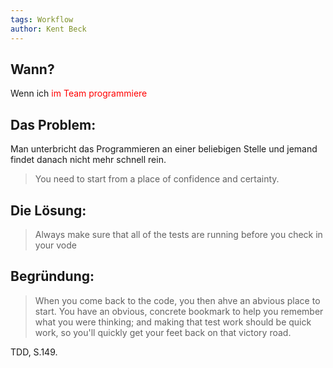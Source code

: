 ```yaml
---
tags: Workflow
author: Kent Beck
---
```


## Wann?
Wenn ich <span style="color:red">im Team programmiere </span>

## Das Problem:

Man unterbricht das Programmieren an einer beliebigen Stelle und jemand findet danach nicht mehr schnell rein. 

>You need to start from a place of confidence and certainty.

## Die Lösung:

> Always make sure that all of the tests are running before you check in your vode

## Begründung:

> When you come back to the code, you then ahve an abvious place to start. You have an obvious, concrete bookmark to help you remember what you were thinking; and making that test work should be quick work, so you'll quickly get your feet back on that victory road.

TDD, S.149.